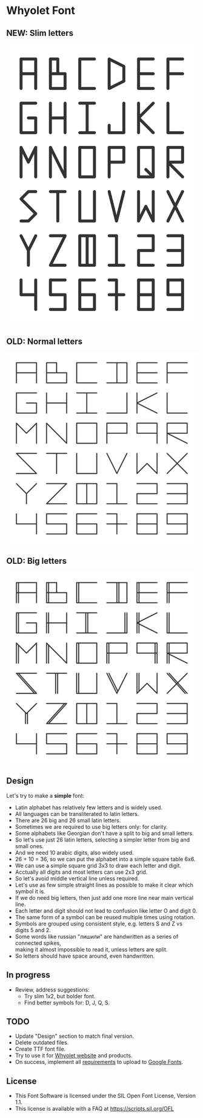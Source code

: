 # Whyolet Font

## NEW: Slim letters

![Slim letters](whyolet-font-slim.png)

## OLD: Normal letters

![Normal letters](whyolet-font-normal.png)

## OLD: Big letters

![Big letters](whyolet-font-big.png)

## Design

Let's try to make a **simple** font:

* Latin alphabet has relatively few letters and is widely used.
* All languages can be transliterated to latin letters.
* There are 26 big and 26 small latin letters.
* Sometimes we are required to use big letters only: for clarity.
* Some alphabets like Georgian don't have a split to big and small letters.
* So let's use just 26 latin letters, selecting a simpler letter from big and small ones.
* And we need 10 arabic digits, also widely used.
* 26 + 10 = 36, so we can put the alphabet into a simple square table 6x6.
* We can use a simple square grid 3x3 to draw each letter and digit.
* Acctually all digits and most letters can use 2x3 grid.
* So let's avoid middle vertical line unless required.
* Let's use as few simple straight lines as possible to make it clear which symbol it is.
* If we do need big letters, then just add one more line near main vertical line.
* Each letter and digit should not lead to confusion like letter O and digit 0.
* The same form of a symbol can be reused multiple times using rotation.
* Symbols are grouped using consistent style, e.g. letters S and Z vs digits 5 and 2.
* Some words like russian "лишили" are handwritten as a series of connected spikes,  
  making it almost impossible to read it, unless letters are split.
* So letters should have space around, even handwritten.

## In progress

* Review, address suggestions:
    * Try slim 1x2, but bolder font.
    * Find better symbols for: D, J, Q, S.

## TODO

* Update "Design" section to match final version.
* Delete outdated files.
* Create TTF font file.
* Try to use it for [Whyolet website](https://whyolet.com/) and products.
* On success, implement all [requirements](https://googlefonts.github.io/gf-guide/) to upload to [Google Fonts](https://fonts.google.com/).

## License

* This Font Software is licensed under the SIL Open Font License, Version 1.1.
* This license is available with a FAQ at https://scripts.sil.org/OFL

